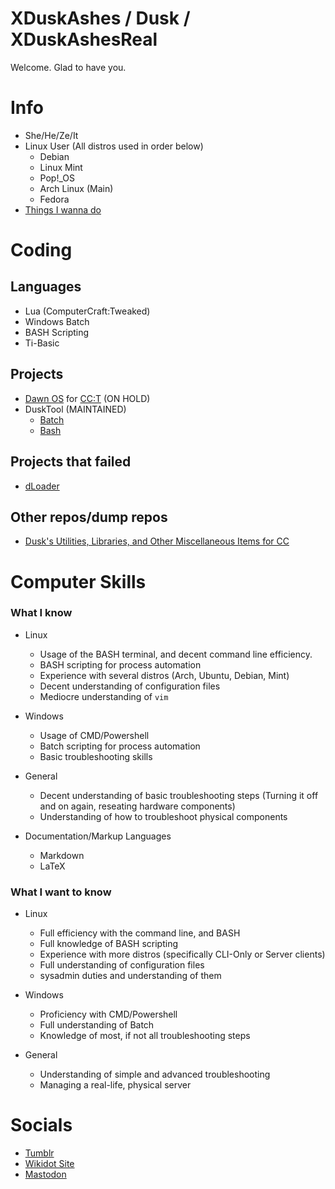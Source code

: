 # XDuskAshes / Dusk / XDuskAshesReal

Welcome. Glad to have you.

# Info
+ She/He/Ze/It
+ Linux User (All distros used in order below)
  + Debian
  + Linux Mint
  + Pop!_OS
  + Arch Linux (Main)
  + Fedora
+ [Things I wanna do](https://github.com/XDuskAshes/XDuskAshes/blob/main/things-i-wanna-do.txt)
# Coding

## Languages
+ Lua (ComputerCraft:Tweaked)
+ Windows Batch
+ BASH Scripting
+ Ti-Basic
## Projects
+ [Dawn OS](https://github.com/XDuskAshes/dawn/tree/idev) for [CC:T](https://github.com/cc-tweaked/CC-Tweaked) (ON HOLD)
+ DuskTool (MAINTAINED)
  + [Batch](https://github.com/XDuskAshes/DuskTool/tree/batch)
  + [Bash](https://github.com/XDuskAshes/DuskTool/tree/bash)
## Projects that failed
+ [dLoader](https://github.com/XDuskAshes/dLoader)
## Other repos/dump repos
+ [Dusk's Utilities, Libraries, and Other Miscellaneous Items for CC](https://github.com/XDuskAshes/dusks-cc-utils_progs_and_misc)
# Computer Skills

### What I know
+ Linux
  + Usage of the BASH terminal, and decent command line efficiency.
  + BASH scripting for process automation
  + Experience with several distros (Arch, Ubuntu, Debian, Mint)
  + Decent understanding of configuration files
  + Mediocre understanding of ``vim``

+ Windows
  + Usage of CMD/Powershell
  + Batch scripting for process automation
  + Basic troubleshooting skills

+ General
  + Decent understanding of basic troubleshooting steps (Turning it off and on again, reseating hardware components)
  + Understanding of how to troubleshoot physical components

+ Documentation/Markup Languages
  + Markdown
  + LaTeX

### What I want to know
+ Linux
  + Full efficiency with the command line, and BASH
  + Full knowledge of BASH scripting
  + Experience with more distros (specifically CLI-Only or Server clients)
  + Full understanding of configuration files
  + sysadmin duties and understanding of them
 
+ Windows
  + Proficiency with CMD/Powershell
  + Full understanding of Batch
  + Knowledge of most, if not all troubleshooting steps
 
+ General
  + Understanding of simple and advanced troubleshooting
  + Managing a real-life, physical server
# Socials
+ [Tumblr](https://xduskashes.tumblr.com/)
+ [Wikidot Site](http://dusks-stuff.wikidot.com/)
+ [Mastodon](https://mastodon.social/@xduskashesreal)
